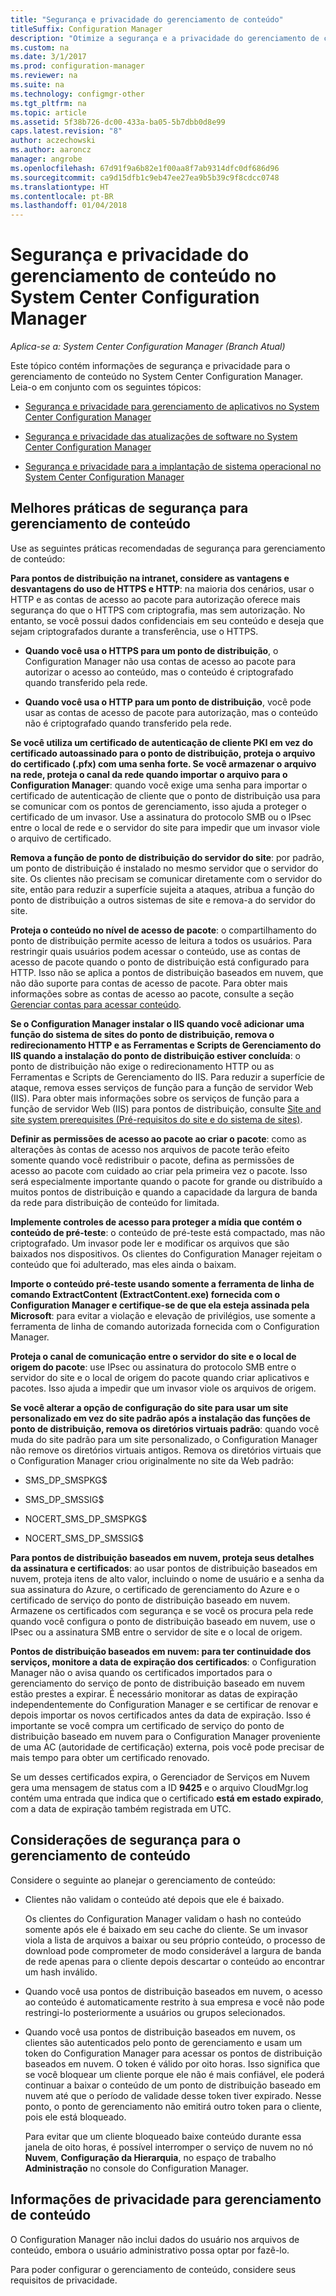 ```yaml
---
title: "Segurança e privacidade do gerenciamento de conteúdo"
titleSuffix: Configuration Manager
description: "Otimize a segurança e a privacidade do gerenciamento de conteúdo no System Center Configuration Manager."
ms.custom: na
ms.date: 3/1/2017
ms.prod: configuration-manager
ms.reviewer: na
ms.suite: na
ms.technology: configmgr-other
ms.tgt_pltfrm: na
ms.topic: article
ms.assetid: 5f38b726-dc00-433a-ba05-5b7dbb0d8e99
caps.latest.revision: "8"
author: aczechowski
ms.author: aaroncz
manager: angrobe
ms.openlocfilehash: 67d91f9a6b82e1f00aa8f7ab9314dfc0df686d96
ms.sourcegitcommit: ca9d15dfb1c9eb47ee27ea9b5b39c9f8cdcc0748
ms.translationtype: HT
ms.contentlocale: pt-BR
ms.lasthandoff: 01/04/2018
---
```

# <a name="security-and-privacy-for-content-management-for-system-center-configuration-manager"></a>Segurança e privacidade do gerenciamento de conteúdo no System Center Configuration Manager

*Aplica-se a: System Center Configuration Manager (Branch Atual)*

Este tópico contém informações de segurança e privacidade para o gerenciamento de conteúdo no System Center Configuration Manager. Leia-o em conjunto com os seguintes tópicos:  

-   [Segurança e privacidade para gerenciamento de aplicativos no System Center Configuration Manager](../../../apps/plan-design/security-and-privacy-for-application-management.md)  

-   [Segurança e privacidade das atualizações de software no System Center Configuration Manager](/sccm/sum/plan-design/security-and-privacy-for-software-updates)  

-   [Segurança e privacidade para a implantação de sistema operacional no System Center Configuration Manager](../../../osd/plan-design/security-and-privacy-for-operating-system-deployment.md)  

##  <a name="BKMK_Security_ContentManagement"></a> Melhores práticas de segurança para gerenciamento de conteúdo  
 Use as seguintes práticas recomendadas de segurança para gerenciamento de conteúdo:  

 **Para pontos de distribuição na intranet, considere as vantagens e desvantagens do uso de HTTPS e HTTP**: na maioria dos cenários, usar o HTTP e as contas de acesso ao pacote para autorização oferece mais segurança do que o HTTPS com criptografia, mas sem autorização. No entanto, se você possui dados confidenciais em seu conteúdo e deseja que sejam criptografados durante a transferência, use o HTTPS.  

-   **Quando você usa o HTTPS para um ponto de distribuição**, o Configuration Manager não usa contas de acesso ao pacote para autorizar o acesso ao conteúdo, mas o conteúdo é criptografado quando transferido pela rede.  

-   **Quando você usa o HTTP para um ponto de distribuição**, você pode usar as contas de acesso de pacote para autorização, mas o conteúdo não é criptografado quando transferido pela rede.  


**Se você utiliza um certificado de autenticação de cliente PKI em vez do certificado autoassinado para o ponto de distribuição, proteja o arquivo do certificado (.pfx) com uma senha forte. Se você armazenar o arquivo na rede, proteja o canal da rede quando importar o arquivo para o Configuration Manager**: quando você exige uma senha para importar o certificado de autenticação de cliente que o ponto de distribuição usa para se comunicar com os pontos de gerenciamento, isso ajuda a proteger o certificado de um invasor. Use a assinatura do protocolo SMB ou o IPsec entre o local de rede e o servidor do site para impedir que um invasor viole o arquivo de certificado.  

**Remova a função de ponto de distribuição do servidor do site**: por padrão, um ponto de distribuição é instalado no mesmo servidor que o servidor do site. Os clientes não precisam se comunicar diretamente com o servidor do site, então para reduzir a superfície sujeita a ataques, atribua a função do ponto de distribuição a outros sistemas de site e remova-a do servidor do site.  

**Proteja o conteúdo no nível de acesso de pacote**: o compartilhamento do ponto de distribuição permite acesso de leitura a todos os usuários. Para restringir quais usuários podem acessar o conteúdo, use as contas de acesso de pacote quando o ponto de distribuição está configurado para HTTP. Isso não se aplica a pontos de distribuição baseados em nuvem, que não dão suporte para contas de acesso de pacote. Para obter mais informações sobre as contas de acesso ao pacote, consulte a seção [Gerenciar contas para acessar conteúdo](../../../core/plan-design/hierarchy/manage-accounts-to-access-content.md).


**Se o Configuration Manager instalar o IIS quando você adicionar uma função do sistema de sites do ponto de distribuição, remova o redirecionamento HTTP e as Ferramentas e Scripts de Gerenciamento do IIS quando a instalação do ponto de distribuição estiver concluída**: o ponto de distribuição não exige o redirecionamento HTTP ou as Ferramentas e Scripts de Gerenciamento do IIS. Para reduzir a superfície de ataque, remova esses serviços de função para a função de servidor Web (IIS).  Para obter mais informações sobre os serviços de função para a função de servidor Web (IIS) para pontos de distribuição, consulte [Site and site system prerequisites (Pré-requisitos do site e do sistema de sites)](/sccm/core/plan-design/configs/site-and-site-system-prerequisites).  

**Definir as permissões de acesso ao pacote ao criar o pacote**: como as alterações às contas de acesso nos arquivos de pacote terão efeito somente quando você redistribuir o pacote, defina as permissões de acesso ao pacote com cuidado ao criar pela primeira vez o pacote. Isso será especialmente importante quando o pacote for grande ou distribuído a muitos pontos de distribuição e quando a capacidade da largura de banda da rede para distribuição de conteúdo for limitada.  

**Implemente controles de acesso para proteger a mídia que contém o conteúdo de pré-teste**: o conteúdo de pré-teste está compactado, mas não criptografado. Um invasor pode ler e modificar os arquivos que são baixados nos dispositivos. Os clientes do Configuration Manager rejeitam o conteúdo que foi adulterado, mas eles ainda o baixam.  

**Importe o conteúdo pré-teste usando somente a ferramenta de linha de comando ExtractContent (ExtractContent.exe) fornecida com o Configuration Manager e certifique-se de que ela esteja assinada pela Microsoft**: para evitar a violação e elevação de privilégios, use somente a ferramenta de linha de comando autorizada fornecida com o Configuration Manager.  

**Proteja o canal de comunicação entre o servidor do site e o local de origem do pacote**: use IPsec ou assinatura do protocolo SMB entre o servidor do site e o local de origem do pacote quando criar aplicativos e pacotes. Isso ajuda a impedir que um invasor viole os arquivos de origem.  

**Se você alterar a opção de configuração do site para usar um site personalizado em vez do site padrão após a instalação das funções de ponto de distribuição, remova os diretórios virtuais padrão**: quando você muda do site padrão para um site personalizado, o Configuration Manager não remove os diretórios virtuais antigos. Remova os diretórios virtuais que o Configuration Manager criou originalmente no site da Web padrão:  

-   SMS_DP_SMSPKG$  

-   SMS_DP_SMSSIG$  

-   NOCERT_SMS_DP_SMSPKG$  

-   NOCERT_SMS_DP_SMSSIG$  

**Para pontos de distribuição baseados em nuvem, proteja seus detalhes da assinatura e certificados**: ao usar pontos de distribuição baseados em nuvem, proteja itens de alto valor, incluindo o nome de usuário e a senha da sua assinatura do Azure, o certificado de gerenciamento do Azure e o certificado de serviço do ponto de distribuição baseado em nuvem. Armazene os certificados com segurança e se você os procura pela rede quando você configura o ponto de distribuição baseado em nuvem, use o IPsec ou a assinatura SMB entre o servidor de site e o local de origem.  

**Pontos de distribuição baseados em nuvem: para ter continuidade dos serviços, monitore a data de expiração dos certificados**: o Configuration Manager não o avisa quando os certificados importados para o gerenciamento do serviço de ponto de distribuição baseado em nuvem estão prestes a expirar. É necessário monitorar as datas de expiração independentemente do Configuration Manager e se certificar de renovar e depois importar os novos certificados antes da data de expiração. Isso é importante se você compra um certificado de serviço do ponto de distribuição baseado em nuvem para o Configuration Manager proveniente de uma AC (autoridade de certificação) externa, pois você pode precisar de mais tempo para obter um certificado renovado.  

 Se um desses certificados expira, o Gerenciador de Serviços em Nuvem gera uma mensagem de status com a ID **9425** e o arquivo CloudMgr.log contém uma entrada que indica que o certificado **está em estado expirado**, com a data de expiração também registrada em UTC.  

## <a name="security-considerations-for-content-management"></a>Considerações de segurança para o gerenciamento de conteúdo  
Considere o seguinte ao planejar o gerenciamento de conteúdo:  

-   Clientes não validam o conteúdo até depois que ele é baixado.  

     Os clientes do Configuration Manager validam o hash no conteúdo somente após ele é baixado em seu cache do cliente. Se um invasor viola a lista de arquivos a baixar ou seu próprio conteúdo, o processo de download pode comprometer de modo considerável a largura de banda de rede apenas para o cliente depois descartar o conteúdo ao encontrar um hash inválido.  

-   Quando você usa pontos de distribuição baseados em nuvem, o acesso ao conteúdo é automaticamente restrito à sua empresa e você não pode restringi-lo posteriormente a usuários ou grupos selecionados.  

-   Quando você usa pontos de distribuição baseados em nuvem, os clientes são autenticados pelo ponto de gerenciamento e usam um token do Configuration Manager para acessar os pontos de distribuição baseados em nuvem. O token é válido por oito horas. Isso significa que se você bloquear um cliente porque ele não é mais confiável, ele poderá continuar a baixar o conteúdo de um ponto de distribuição baseado em nuvem até que o período de validade desse token tiver expirado. Nesse ponto, o ponto de gerenciamento não emitirá outro token para o cliente, pois ele está bloqueado.  

     Para evitar que um cliente bloqueado baixe conteúdo durante essa janela de oito horas, é possível interromper o serviço de nuvem no nó **Nuvem**, **Configuração da Hierarquia**, no espaço de trabalho **Administração** no console do Configuration Manager.  

##  <a name="BKMK_Privacy_ContentManagement"></a> Informações de privacidade para gerenciamento de conteúdo  
 O Configuration Manager não inclui dados do usuário nos arquivos de conteúdo, embora o usuário administrativo possa optar por fazê-lo.  

 Para poder configurar o gerenciamento de conteúdo, considere seus requisitos de privacidade.  
